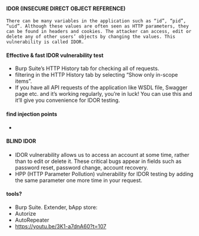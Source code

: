 #### IDOR (INSECURE DIRECT OBJECT REFERENCE) 
```
There can be many variables in the application such as “id”, “pid”, “uid”. Although these values are often seen as HTTP parameters, they can be found in headers and cookies. The attacker can access, edit or delete any of other users’ objects by changing the values. This vulnerability is called IDOR.
```

#### Effective & fast IDOR vulnerability test
- Burp Suite’s HTTP History tab for checking all of requests.
- filtering in the HTTP History tab by selecting “Show only in-scope items”.
- If you have all API requests of the application like WSDL file, Swagger page etc. and it’s working regularly, you’re in luck! You can use this and it’ll give you convenience for IDOR testing.
 
#### find injection points
- 

#### BLIND IDOR


#### 
- IDOR vulnerability allows us to access an account at some time, rather than to edit or delete it. These critical bugs appear in fields such as password reset, password change, account recovery. 
- HPP (HTTP Parameter Pollution) vulnerability for IDOR testing by adding the same parameter one more time in your request.


#### tools?
- Burp Suite. Extender, bApp store:
- Autorize 
- AutoRepeater
- https://youtu.be/3K1-a7dnA60?t=107
